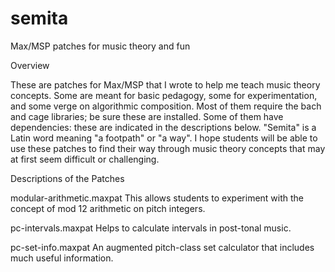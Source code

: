 # semita
Max/MSP patches for music theory and fun

Overview

These are patches for Max/MSP that I wrote to help me teach music theory concepts. Some are meant for basic pedagogy, some for experimentation, and some verge on algorithmic composition. Most of them require the bach and cage libraries; be sure these are installed. Some of them have dependencies: these are indicated in the descriptions below.
"Semita" is a Latin word meaning "a footpath" or "a way". I hope students will be able to use these patches to find their way through music theory concepts that may at first seem difficult or challenging.

Descriptions of the Patches

modular-arithmetic.maxpat
This allows students to experiment with the concept of mod 12 arithmetic on pitch integers.

pc-intervals.maxpat
Helps to calculate intervals in post-tonal music.

pc-set-info.maxpat
An augmented pitch-class set calculator that includes much useful information.
